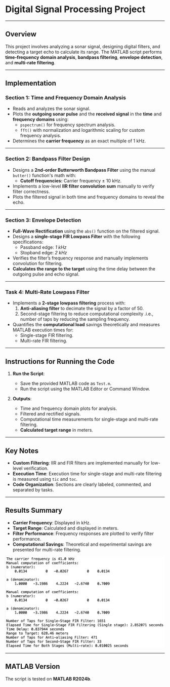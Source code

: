 # **Digital Signal Processing Project**  

---

## **Overview**  

This project involves analyzing a sonar signal, designing digital filters, and detecting a target echo to calculate its range. The MATLAB script performs **time-frequency domain analysis**, **bandpass filtering**, **envelope detection**, and **multi-rate filtering**.

---

## **Implementation**  

### **Section 1: Time and Frequency Domain Analysis**  
- Reads and analyzes the sonar signal.  
- Plots the **outgoing sonar pulse** and the **received signal** in the **time** and **frequency domains** using:  
    - `pspectrum()` for frequency spectrum analysis.  
    - `fft()` with normalization and logarithmic scaling for custom frequency analysis.  
- Determines the **carrier frequency** as an exact multiple of 1 kHz.  

---

### **Section 2: Bandpass Filter Design**  
- Designs a **2nd-order Butterworth Bandpass Filter** using the manual `butter()` function's math with:  
    - **Cutoff frequencies:** Carrier frequency ± 10 kHz.  
- Implements a low-level **IIR filter convolution sum** manually to verify filter correctness.  
- Plots the filtered signal in both time and frequency domains to reveal the echo.  

---

### **Section 3: Envelope Detection**  
- **Full-Wave Rectification** using the `abs()` function on the filtered signal.  
- Designs a **single-stage FIR Lowpass Filter** with the following specifications:  
    - Passband edge: *1 kHz*  
    - Stopband edge: *2 kHz*   
- Verifies the filter’s frequency response and manually implements convolution for filtering.  
- **Calculates the range to the target** using the time delay between the outgoing pulse and echo signal.  

---

### **Task 4: Multi-Rate Lowpass Filter**  
- Implements a **2-stage lowpass filtering** process with:  
    1. **Anti-aliasing filter** to decimate the signal by a factor of 50.  
    2. Second-stage filtering to reduce computational complexity .i.e., number of taps by reducing the sampling frequency.  
- Quantifies the **computational load** savings theoretically and measures MATLAB execution times for:  
    - Single-stage FIR filtering.  
    - Multi-rate FIR filtering.  

---

## **Instructions for Running the Code**  
1. **Run the Script**:  
   - Save the provided MATLAB code as `Test.m`.  
   - Run the script using the MATLAB Editor or Command Window.  

2. **Outputs**:  
   - Time and frequency domain plots for analysis.  
   - Filtered and rectified signals.  
   - Computational time measurements for single-stage and multi-rate filtering.  
   - **Calculated target range** in meters.  

---

## **Key Notes**  
- **Custom Filtering**: IIR and FIR filters are implemented manually for low-level verification.  
- **Execution Time**: Execution time for single-stage and multi-rate filtering is measured using `tic` and `toc`.  
- **Code Organization**: Sections are clearly labeled, commented, and separated by tasks.  

---

## **Results Summary**  

- **Carrier Frequency**: Displayed in kHz.  
- **Target Range**: Calculated and displayed in meters.  
- **Filter Performance**: Frequency responses are plotted to verify filter performance.  
- **Computational Savings**: Theoretical and experimental savings are presented for multi-rate filtering.  

![Results Summary](Data.png)

---

## **MATLAB Version**  
The script is tested on **MATLAB R2024b**.